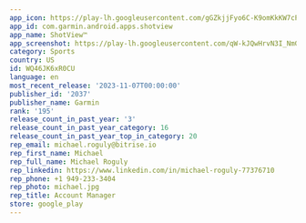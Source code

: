 ```yaml
---
app_icon: https://play-lh.googleusercontent.com/gGZkjjFyo6C-K9omKkKW7cPUvDYFs-Bzwx_535gv8M9WecMeWWod_KtogMLodVho1Ks
app_id: com.garmin.android.apps.shotview
app_name: ShotView™
app_screenshot: https://play-lh.googleusercontent.com/qW-kJQwHrvN3I_NmGtdKNT64Fmt3pcID9Zm_5xvNINEdC6n7UEGzzqZL_m-f1HfUnfkw
category: Sports
country: US
id: WQ46JK6xR0CU
language: en
most_recent_release: '2023-11-07T00:00:00'
publisher_id: '2037'
publisher_name: Garmin
rank: '195'
release_count_in_past_year: '3'
release_count_in_past_year_category: 16
release_count_in_past_year_top_in_category: 20
rep_email: michael.roguly@bitrise.io
rep_first_name: Michael
rep_full_name: Michael Roguly
rep_linkedin: https://www.linkedin.com/in/michael-roguly-77376710
rep_phone: +1 949-233-3404
rep_photo: michael.jpg
rep_title: Account Manager
store: google_play
---
```

